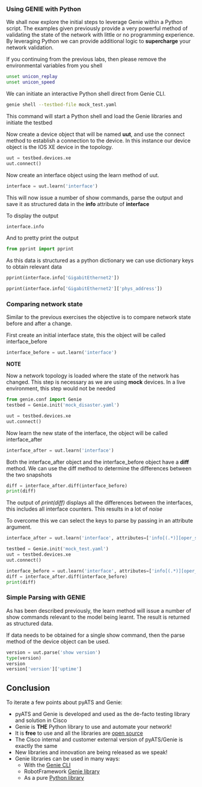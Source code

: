 ### Using GENIE with Python

We shall now explore the initial steps to leverage Genie within a Python script.  The examples given previously provide a very powerful method of validating the state of the network with little or no programming experience.  By leveraging Python we can provide additional logic to **supercharge** your network validation.

If you continuing from the previous labs, then please remove the environmental variables from you shell

```bash
unset unicon_replay
unset unicon_speed
```

We can initiate an interactive Python shell direct from Genie CLI. 

```bash
genie shell --testbed-file mock_test.yaml
```

This command will start a Python shell and load the Genie libraries and initiate the testbed

Now create a device object that will be named **uut**, and use the connect method to establish a connection to the device.  In this instance our device object is the IOS XE device in the topology.

```python
uut = testbed.devices.xe
uut.connect()
```

Now create an interface object using the learn method of uut.

```python
interface = uut.learn('interface')
```

This will now issue a number of show commands, parse the output and save it as structured data in the **info** attribute of **interface**

To display the output

```python
interface.info
```

And to pretty print the output

```python
from pprint import pprint
```

As this data is structured as a python dictionary we can use dictionary keys to obtain relevant data

```python
pprint(interface.info['GigabitEthernet2']) 

pprint(interface.info['GigabitEthernet2']['phys_address'])  
```



### Comparing network state

Similar to the previous exercises the objective is to compare network state before and after a change.  

First create an initial interface state, this the object will be called interface_before

```python
interface_before = uut.learn('interface')
```

**NOTE**

Now a network topology is loaded where the state of the network has changed.  This step is necessary as we are using **mock** devices.  In a live environment, this step would not be needed

```python
from genie.conf import Genie
testbed = Genie.init('mock_disaster.yaml') 

uut = testbed.devices.xe
uut.connect()   
```

Now learn the new state of the interface, the object will be called interface_after

```python
interface_after = uut.learn('interface')
```

Both the interface_after object and the interface_before object have a **diff** method.  We can use the diff method to determine the differences between the two snapshots

```python
diff = interface_after.diff(interface_before) 
print(diff)
```

The output of _print(diff)_ displays all the differences between the interfaces, this includes all interface counters.  This results in a lot of _noise_

To overcome this we can select the keys to parse by passing in an attribute argument.

```python
interface_after = uut.learn('interface', attributes=['info[(.*)][oper_status]'])

testbed = Genie.init('mock_test.yaml')
uut = testbed.devices.xe
uut.connect()

interface_before = uut.learn('interface', attributes=['info[(.*)][oper_status]'])
diff = interface_after.diff(interface_before) 
print(diff)
```



### Simple Parsing with GENIE

As has been described previously, the learn method will issue a number of show commands relevant to the model being learnt.  The result is returned as structured data.

If data needs to be obtained for a single show command, then the parse method of the device object can be used.

```python
version = uut.parse('show version')
type(version)
version
version['version']['uptime']
```



## Conclusion

To iterate a few points about pyATS and Genie:

- pyATS and Genie is developed and used as the de-facto testing library and solution in Cisco
- Genie is **THE** Python library to use and automate your network!
- It is **free** to use and all the libraries are [open source](https://github.com/CiscoTestAutomation)
- The Cisco internal and customer external version of pyATS/Genie is exactly the same
- New libraries and innovation are being released as we speak!
- Genie libraries can be used in many ways:
  - With the [Genie CLI](https://pubhub.devnetcloud.com/media/pyats-packages/docs/genie/cli/index.html)
  - RobotFramework [Genie library](https://pubhub.devnetcloud.com/media/pyats-packages/docs/genie/robot/index.html)
  - As a pure [Python library](https://pubhub.devnetcloud.com/media/pyats-packages/docs/genie/)
